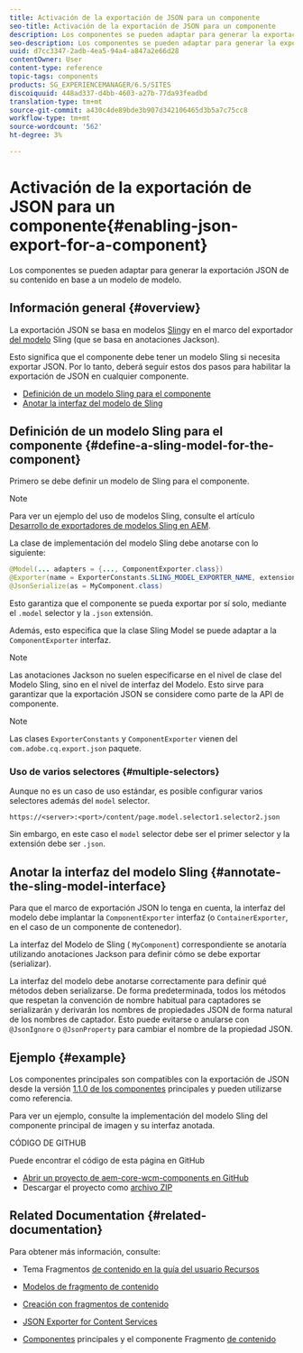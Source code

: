 ```yaml
---
title: Activación de la exportación de JSON para un componente
seo-title: Activación de la exportación de JSON para un componente
description: Los componentes se pueden adaptar para generar la exportación JSON de su contenido en base a un modelo de modelo.
seo-description: Los componentes se pueden adaptar para generar la exportación JSON de su contenido en base a un modelo de modelo.
uuid: d7cc3347-2adb-4ea5-94a4-a847a2e66d28
contentOwner: User
content-type: reference
topic-tags: components
products: SG_EXPERIENCEMANAGER/6.5/SITES
discoiquuid: 448ad337-d4bb-4603-a27b-77da93feadbd
translation-type: tm+mt
source-git-commit: a430c4de89bde3b907d342106465d3b5a7c75cc8
workflow-type: tm+mt
source-wordcount: '562'
ht-degree: 3%

---
```



# Activación de la exportación de JSON para un componente{#enabling-json-export-for-a-component}

Los componentes se pueden adaptar para generar la exportación JSON de su contenido en base a un modelo de modelo.

## Información general {#overview}

La exportación JSON se basa en modelos [Sling](https://sling.apache.org/documentation/bundles/models.html)y en el marco del exportador [del modelo](https://sling.apache.org/documentation/bundles/models.html#exporter-framework-since-130) Sling (que se basa en anotaciones [](https://github.com/FasterXML/jackson-annotations/wiki/Jackson-Annotations)Jackson).

Esto significa que el componente debe tener un modelo Sling si necesita exportar JSON. Por lo tanto, deberá seguir estos dos pasos para habilitar la exportación de JSON en cualquier componente.

* [Definición de un modelo Sling para el componente](/help/sites-developing/json-exporter-components.md#define-a-sling-model-for-the-component)
* [Anotar la interfaz del modelo de Sling](#annotate-the-sling-model-interface)

## Definición de un modelo Sling para el componente {#define-a-sling-model-for-the-component}

Primero se debe definir un modelo de Sling para el componente.

>[!NOTE]
>
>Para ver un ejemplo del uso de modelos Sling, consulte el artículo [Desarrollo de exportadores de modelos Sling en AEM](https://helpx.adobe.com/experience-manager/kt/platform-repository/using/sling-model-exporter-tutorial-develop.html).

La clase de implementación del modelo Sling debe anotarse con lo siguiente:

```java
@Model(... adapters = {..., ComponentExporter.class})
@Exporter(name = ExporterConstants.SLING_MODEL_EXPORTER_NAME, extensions = ExporterConstants.SLING_MODEL_EXTENSION)
@JsonSerialize(as = MyComponent.class)
```

Esto garantiza que el componente se pueda exportar por sí solo, mediante el `.model` selector y la `.json` extensión.

Además, esto especifica que la clase Sling Model se puede adaptar a la `ComponentExporter` interfaz.

>[!NOTE]
>
>Las anotaciones Jackson no suelen especificarse en el nivel de clase del Modelo Sling, sino en el nivel de interfaz del Modelo. Esto sirve para garantizar que la exportación JSON se considere como parte de la API de componente.

>[!NOTE]
>
>Las clases `ExporterConstants` y `ComponentExporter` vienen del `com.adobe.cq.export.json` paquete.

### Uso de varios selectores {#multiple-selectors}

Aunque no es un caso de uso estándar, es posible configurar varios selectores además del `model` selector.

```
https://<server>:<port>/content/page.model.selector1.selector2.json
```

Sin embargo, en este caso el `model` selector debe ser el primer selector y la extensión debe ser `.json`.

## Anotar la interfaz del modelo Sling {#annotate-the-sling-model-interface}

Para que el marco de exportación JSON lo tenga en cuenta, la interfaz del modelo debe implantar la `ComponentExporter` interfaz (o `ContainerExporter`, en el caso de un componente de contenedor).

La interfaz del Modelo de Sling ( `MyComponent`) correspondiente se anotaría utilizando anotaciones [](https://github.com/FasterXML/jackson-annotations/wiki/Jackson-Annotations) Jackson para definir cómo se debe exportar (serializar).

La interfaz del modelo debe anotarse correctamente para definir qué métodos deben serializarse. De forma predeterminada, todos los métodos que respetan la convención de nombre habitual para captadores se serializarán y derivarán los nombres de propiedades JSON de forma natural de los nombres de captador. Esto puede evitarse o anularse con `@JsonIgnore` o `@JsonProperty` para cambiar el nombre de la propiedad JSON.

## Ejemplo {#example}

Los componentes principales son compatibles con la exportación de JSON desde la versión [1.1.0 de los componentes](https://docs.adobe.com/content/help/es-ES/experience-manager-core-components/using/introduction.html) principales y pueden utilizarse como referencia.

Para ver un ejemplo, consulte la implementación del modelo Sling del componente principal de imagen y su interfaz anotada.

CÓDIGO DE GITHUB

Puede encontrar el código de esta página en GitHub

* [Abrir un proyecto de aem-core-wcm-components en GitHub](https://github.com/Adobe-Marketing-Cloud/aem-core-wcm-components)
* Descargar el proyecto como [archivo ZIP](https://github.com/Adobe-Marketing-Cloud/aem-core-wcm-components/archive/master.zip)

## Related Documentation {#related-documentation}

Para obtener más información, consulte:

* Tema Fragmentos [de contenido en la guía del usuario Recursos](https://helpx.adobe.com/experience-manager/6-4/assets/user-guide.html?topic=/experience-manager/6-4/assets/morehelp/content-fragments.ug.js)

* [Modelos de fragmento de contenido](/help/assets/content-fragments/content-fragments-models.md)
* [Creación con fragmentos de contenido](/help/sites-authoring/content-fragments.md)
* [JSON Exporter for Content Services](/help/sites-developing/json-exporter.md)
* [Componentes](https://docs.adobe.com/content/help/es-ES/experience-manager-core-components/using/introduction.html) principales y el componente Fragmento [de contenido](https://helpx.adobe.com/experience-manager/core-components/using/content-fragment-component.html)

